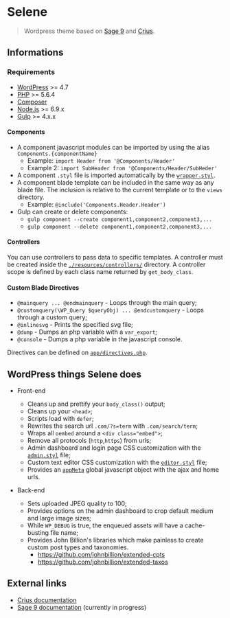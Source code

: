 # Selene

> Wordpress theme based on [Sage 9](https://github.com/roots/sage/) and [Crius](https://github.com/kaisermann/crius).

## Informations

### Requirements

* [WordPress](https://wordpress.org/) >= 4.7
* [PHP](http://php.net/manual/en/install.php) >= 5.6.4
* [Composer](https://getcomposer.org/download/)
* [Node.js](http://nodejs.org/) >= 6.9.x
* [Gulp](https://www.liquidlight.co.uk/blog/article/how-do-i-update-to-gulp-4/) >= 4.x.x

#### Components

* A component javascript modules can be imported by using the alias `Components.{componentName}`
  * Example: `import Header from '@Components/Header'`
  * Example 2: `import SubHeader from '@Components/Header/SubHeder'`
* A component `.styl` file is imported automatically by the [`wrapper.styl`](https://github.com/kaisermann/selene/blob/master/assets/styles/wrapper.styl).
* A component blade template can be included in the same way as any blade file. The inclusion is relative to the current template or to the `views` directory.
  * Example: `@include('Components.Header.Header')`
* Gulp can create or delete components:
  * `gulp component --create component1,component2,component3,...`
  * `gulp component --delete component1,component2,component3,...`

#### Controllers

You can use controllers to pass data to specific templates. A controller must be created inside the [`./resources/controllers/`](https://github.com/kaisermann/selene/blob/master/resources/controllers/) directory. A controller scope is defined by each class name returned by `get_body_class`.

#### Custom Blade Directives

* `@mainquery ... @endmainquery` - Loops through the main query;
* `@customquery(\WP_Query $queryObj) ... @endcustomquery` - Loops through a custom query;
* `@inlinesvg` - Prints the specified svg file;
* `@dump` - Dumps an php variable with a `var_export`;
* `@console` - Dumps a php variable in the javascript console.

Directives can be defined on [`app/directives.php`](https://github.com/kaisermann/selene/blob/master/app/directives.php).

## WordPress things Selene does

* Front-end
  * Cleans up and prettify your `body_class()` output;
  * Cleans up your `<head>`;
  * Scripts load with `defer`;
  * Rewrites the search url `.com/?s=term` with `.com/search/term`;
  * Wraps all `oembed` around a `<div class="embed">`;
  * Remove all protocols (`http`,`https`) from urls;
  * Admin dashboard and login page CSS customization with the [`admin.styl`](https://github.com/kaisermann/selene/blob/master/resources/assets/styles/wordpress/admin/config.styl) file;
  * Custom text editor CSS customization with the [`editor.styl`](https://github.com/kaisermann/selene/blob/master/resources/assets/styles/wordpress/editor.styl) file;
  * Provides an [`appMeta`](https://github.com/kaisermann/selene/blob/master/app/setup.php#L113) global javascript object with the ajax and home urls.
  
* Back-end
  * Sets uploaded JPEG quality to 100;
  * Provides options on the admin dashboard to crop default medium and large image sizes;
  * While `WP_DEBUG` is true, the enqueued assets will have a cache-busting file name;
  * Provides John Billion's libraries which make painless to create custom post types and taxonomies.
    * https://github.com/johnbillion/extended-cpts
    * https://github.com/johnbillion/extended-taxos

## External links
* [Crius documentation](https://github.com/kaisermann/crius)
* [Sage 9 documentation](https://github.com/roots/docs/tree/sage-9/sage) (currently in progress)
